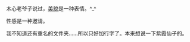 木心老爷子说过，[美貌](https://www.douban.com/group/topic/12641976/)是一种表情。^_^

性感是一种邀请。

我不知道还有重名的文件夹……所以只好加行字了。本来想说一下紫霞仙子的。